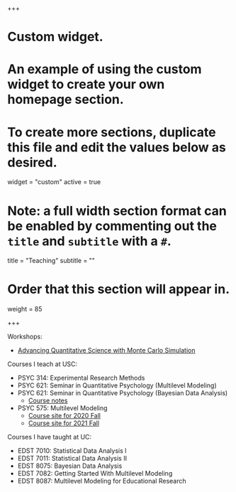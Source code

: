 +++
# Custom widget.
# An example of using the custom widget to create your own homepage section.
# To create more sections, duplicate this file and edit the values below as desired.
widget = "custom"
active = true

# Note: a full width section format can be enabled by commenting out the `title` and `subtitle` with a `#`.
title = "Teaching"
subtitle = ""

# Order that this section will appear in.
weight = 85

+++

Workshops:

- [Advancing Quantitative Science with Monte Carlo Simulation](courses/montecarlo/)

Courses I teach at USC:

- PSYC 314: Experimental Research Methods
- PSYC 621: Seminar in Quantitative Psychology (Multilevel Modeling)
- PSYC 621: Seminar in Quantitative Psychology (Bayesian Data Analysis)
    + [Course notes](https://psyc-bayes-notes.netlify.com)
- PSYC 575: Multilevel Modeling
    + [Course site for 2020 Fall](courses/psyc575/)
    + [Course site for 2021 Fall](https://psyc575-2021fall.netlify.app/)

Courses I have taught at UC:

- EDST 7010: Statistical Data Analysis I
- EDST 7011: Statistical Data Analysis II
- EDST 8075: Bayesian Data Analysis
- EDST 7082: Getting Started With Multilevel Modeling
- EDST 8087: Multilevel Modeling for Educational Research
